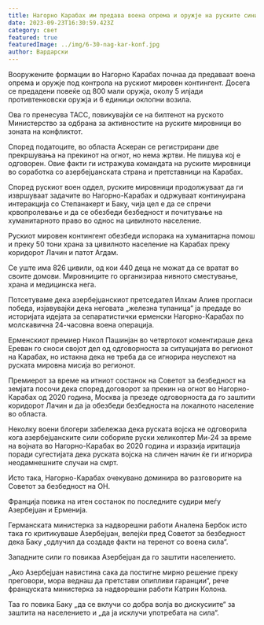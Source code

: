 ```yaml
---
title: Нагорно Карабах им предава воена опрема и оружје на руските сини шлемови
date: 2023-09-23T16:30:59.423Z
category: свет
featured: true
featuredImage: ../img/6-30-nag-kar-konf.jpg
author: Вардарски
---
```

Вооружените формации во Нагорно Карабах почнаа да предаваат воена опрема и оружје под контрола на рускиот мировен контингент. Досега се предадени повеќе од 800 мали оружја, околу 5 илјади противтенковски оружја и 6 единици оклопни возила.

Ова го пренесува ТАСС, повикувајќи се на билтенот на руското Министерство за одбрана за активностите на руските мировници во зоната на конфликтот.

Според податоците, во областа Аскеран се регистрирани две прекршувања на прекинот на огнот, но нема жртви. Не пишува кој е одговорен. Овие факти ги истражува командата на руските мировници во соработка со азербејџанската страна и претставници на Карабах.

Според рускиот воен оддел, руските мировници продолжуваат да ги извршуваат задачите во Нагорно-Карабах и одржуваат континуирана интеракција со Степанакерт и Баку, чија цел е да се спречи крвопролевање и да се обезбеди безбедност и почитување на хуманитарното право во однос на цивилното население.

Рускиот мировен контингент обезбеди испорака на хуманитарна помош и преку 50 тони храна за цивилното население на Карабах преку коридорот Лачин и патот Агдам.

Се уште има 826 цивили, од кои 440 деца не можат да се вратат во своите домови. Мировниците го организираа нивното сместување, храна и медицинска нега.

Потсетуваме дека азербејџанскиот претседател Илхам Алиев прогласи победа, изјавувајќи дека неговата „железна тупаница“ ја предаде во историјата идејата за сепаратистички ерменски Нагорно-Карабах по молскавична 24-часовна воена операција.

Ерменскиот премиер Никол Пашинјан во четвртокот коментираше дека Ереван го сноси својот дел од одговорноста за ситуацијата во регионот на Карабах, но истакна дека не треба да се игнорира неуспехот на руската мировна мисија во регионот.

Премиерот за време на итниот состанок на Советот за безбедност на земјата посочи дека според договорот за прекин на огнот во Нагорно-Карабах од 2020 година, Москва ја презеде одговорноста да го заштити коридорот Лачин и да ја обезбеди безбедноста на локалното население во областа.

Неколку воени блогери забележаа дека руската војска не одговорила кога азербејџанските сили собориле руски хеликоптер Ми-24 за време на војната во Нагорно-Карабах во 2020 година и изразија иритација поради сугестијата дека руската војска на сличен начин ќе ги игнорира неодамнешните случаи на смрт.

Исто така, Нагорно-Карабах очекувано доминира во разговорите на Советот за безбедност на ОН.

Франција повика на итен состанок по последните судири меѓу Азербејџан и Ерменија.

Германската министерка за надворешни работи Аналена Бербок исто така го критикуваше Азербејџан, велејќи пред Советот за безбедност дека Баку „одлучил да создаде факти на теренот со воена сила“.

Западните сили го повикаа Азербејџан да го заштити населението.

„Ако Азербејџан навистина сака да постигне мирно решение преку преговори, мора веднаш да претстави опипливи гаранции“, рече француската министерка за надворешни работи Катрин Колона.

Таа го повика Баку „да се вклучи со добра волја во дискусиите“ за заштита на населението и „да ја исклучи употребата на сила“.